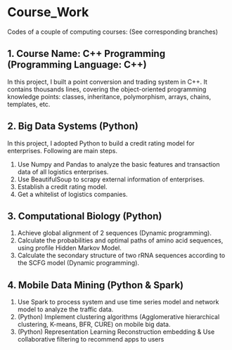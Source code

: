 # Course_Work

Codes of a couple of computing courses: (See corresponding branches)

## 1. Course Name: C++ Programming (Programming Language: C++)

In this project, I built a point conversion and trading system in C++. It contains thousands lines, covering the object-oriented programming knowledge points: classes, inheritance, polymorphism, arrays, chains, templates, etc. 

## 2. Big Data Systems (Python) 

In this project, I adopted Python to build a credit rating model for enterprises. Following are main steps.
1. Use Numpy and Pandas to analyze the basic features and transaction data of all logistics enterprises.
2. Use BeautifulSoup to scrapy external information of enterprises.
2. Establish a credit rating model.
3. Get a whitelist of logistics companies. 


## 3. Computational Biology (Python) 
1.	Achieve global alignment of 2 sequences (Dynamic programming). 
2.	Calculate the probabilities and optimal paths of amino acid sequences, using profile Hidden Markov Model. 
3.	Calculate the secondary structure of two rRNA sequences according to the SCFG model (Dynamic programming). 


## 4. Mobile Data Mining (Python & Spark)
1.	Use Spark to process system and use time series model and network model to analyze the traffic data.
2.	(Python) Implement clustering algorithms (Agglomerative hierarchical clustering, K-means, BFR, CURE) on mobile big data.
3.	(Python) Representation Learning Reconstruction embedding & Use collaborative filtering to recommend apps to users 



